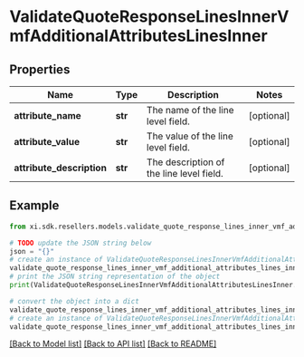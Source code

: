# ValidateQuoteResponseLinesInnerVmfAdditionalAttributesLinesInner


## Properties

Name | Type | Description | Notes
------------ | ------------- | ------------- | -------------
**attribute_name** | **str** | The name of the line level field. | [optional] 
**attribute_value** | **str** | The value of the line level field. | [optional] 
**attribute_description** | **str** | The description of the line level field. | [optional] 

## Example

```python
from xi.sdk.resellers.models.validate_quote_response_lines_inner_vmf_additional_attributes_lines_inner import ValidateQuoteResponseLinesInnerVmfAdditionalAttributesLinesInner

# TODO update the JSON string below
json = "{}"
# create an instance of ValidateQuoteResponseLinesInnerVmfAdditionalAttributesLinesInner from a JSON string
validate_quote_response_lines_inner_vmf_additional_attributes_lines_inner_instance = ValidateQuoteResponseLinesInnerVmfAdditionalAttributesLinesInner.from_json(json)
# print the JSON string representation of the object
print(ValidateQuoteResponseLinesInnerVmfAdditionalAttributesLinesInner.to_json())

# convert the object into a dict
validate_quote_response_lines_inner_vmf_additional_attributes_lines_inner_dict = validate_quote_response_lines_inner_vmf_additional_attributes_lines_inner_instance.to_dict()
# create an instance of ValidateQuoteResponseLinesInnerVmfAdditionalAttributesLinesInner from a dict
validate_quote_response_lines_inner_vmf_additional_attributes_lines_inner_from_dict = ValidateQuoteResponseLinesInnerVmfAdditionalAttributesLinesInner.from_dict(validate_quote_response_lines_inner_vmf_additional_attributes_lines_inner_dict)
```
[[Back to Model list]](../README.md#documentation-for-models) [[Back to API list]](../README.md#documentation-for-api-endpoints) [[Back to README]](../README.md)


